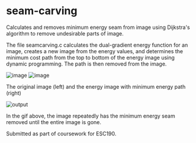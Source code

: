 # seam-carving
Calculates and removes minimum energy seam from image using Dijkstra's algorithm to remove undesirable parts of image.

The file seamcarving.c calculates the dual-gradient energy function for an image, creates a new image from the energy values, and determines the minimum cost path from the top to bottom of the energy image using dynamic programming. The path is then removed from the image.

![image](https://user-images.githubusercontent.com/31375351/149880406-c096fe2e-eab6-4cfa-98ee-a95b31c05b08.png)
![image](https://user-images.githubusercontent.com/31375351/149880423-2da8c97c-a753-4c6b-a55a-439f196c7bc8.png)

The original image (left) and the energy image with minimum energy path (right) 

![output](https://user-images.githubusercontent.com/31375351/149880080-7863436e-856c-4a8c-a2d5-a92472cd2201.gif)

In the gif above, the image repeatedly has the minimum energy seam removed until the entire image is gone.


Submitted as part of coursework for ESC190.

